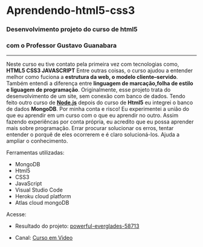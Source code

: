 # Aprendendo-html5-css3
### Desenvolvimento projeto do curso de html5
### com o Professor Gustavo Guanabara
***
Neste curso eu tive contato pela primeira vez com tecnologias como,  **HTML5 CSS3 JAVASCRIPT** Entre outras coisas, o curso ajudou a entender melhor como fuciona a **estrutura da web, o modelo cliente–servido**. Também entendi a diferença  entre **linguagem de marcação,folha de estilo e liguagem de programação**. Originalmente, esse projeto trata do desenvolvimento de um site, sem conexão com banco de dados. Tendo feito outro curso de [**Node.js**](https://www.youtube.com/watch?v=LLqq6FemMNQ&list=PLJ_KhUnlXUPtbtLwaxxUxHqvcNQndmI4B) depois do curso de **Html5** eu integrei o banco de dados **MongoDB**. Por minha conta e risco! Eu experimentei a união do que eu aprendir em um curso com o que eu aprendir no outro. Assim fazendo experiêncas por conta própria, eu acredito que eu possa aprender mais sobre programação. Errar procurar solucionar os erros, tentar entender o porquê de eles ocorrerem e é claro solucioná-los. Ajuda a ampliar o conhecimento. 

Ferramentas utilizadas:
* MongoDB
* Html5
* CSS3
* JavaScript
* Visual Studio Code
* Heroku cloud platform
* Atlas cloud mongoDB

Acesse:

* Resultado do projeto: [powerful-everglades-58713](https://powerful-everglades-58713.herokuapp.com/)

* Canal: [Curso em Video](https://www.youtube.com/channel/UCrWvhVmt0Qac3HgsjQK62FQ)
